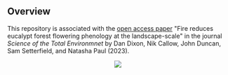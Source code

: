 Overview
--------

This repository is associated with the [open access paper](https://www.sciencedirect.com/science/article/pii/S0048969723034514, "Fire effects on eucalypt flowering")
 "Fire reduces eucalypt forest flowering phenology at the landscape-scale" in the journal *Science of the Total Environmnet* by Dan Dixon, Nik Callow, John Duncan, Sam Setterfield, and Natasha Paul (2023). 

<p align="center">
  <img src="figs/graphabs1.tif" />
</p>
